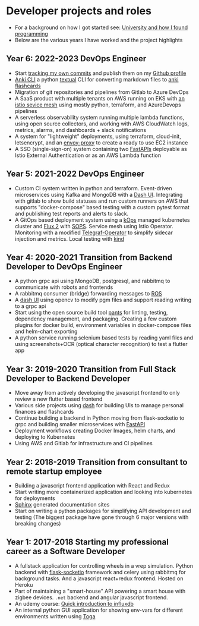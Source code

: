 # Developer projects and roles
- For a background on how I got started see: [University and how I found programming](00_university.md)
- Below are the various years I have worked and the project highlights 

## Year 6: 2022-2023 DevOps Engineer
- Start [tracking my own commits](../projects/01_commit_stats.md) and publish them on my [Github profile](https://github.com/EspenAlbert)
- [Anki CLI](../projects/02_anki_cli.md) a python [textual](https://textual.textualize.io/) CLI for converting markdown files to [anki flashcards](https://apps.ankiweb.net/)
- Migration of git repositories and pipelines from Gitlab to Azure DevOps
- A SaaS product with multiple tenants on AWS running on EKS with [an istio sevice mesh](https://istio.io/latest/docs/) using mostly python, terraform, and AzureDevops pipelines
- A serverless observability system running multiple lambda functions, using open source collectors, and working with AWS CloudWatch logs, metrics, alarms, and dashboards + slack notifications
- A system for "lightweight" deployments, using terraform, cloud-init, letsencrypt, and an [envoy-proxy](https://www.envoyproxy.io/) to create a ready to use EC2 instance
- A SSO (single-sign-on) system containing two [FastAPIs](https://fastapi.tiangolo.com/) deployable as Istio External Authentication or as an AWS Lambda function

## Year 5: 2021-2022 DevOps Engineer
- Custom CI system written in python and terraform. Event-driven microservices using Kafka and MongoDB with a [Dash UI](https://dash.plotly.com/). Integrating with gitlab to show build statuses and run custom runners on AWS that supports "docker-compose" based testing with a custom pytest format and publishing test reports and alerts to slack.
- A GitOps based deployment system using a [kOps](https://kops.sigs.k8s.io/) managed kubernetes cluster and [Flux 2](https://fluxcd.io/flux/) with [SOPS](https://github.com/getsops/sops). Service mesh using Istio Operator. Monitoring with a modified [Telegraf-Operator](https://github.com/influxdata/telegraf-operator) to simplify sidecar injection and metrics. Local testing with [kind](https://kind.sigs.k8s.io/)

## Year 4: 2020-2021 Transition from Backend Developer to DevOps Engineer
- A python grpc api using MongoDB, postgresql, and rabbitmq to communicate with robots and frontends
- A rabbitmq consumer (bridge) forwarding messages to [ROS](https://docs.ros.org/) 
- A [dash UI](https://dash.plotly.com/) using opencv to modify pgm files and support reading writing to a grpc api
- Start using the open source build tool [pants](https://www.pantsbuild.org/docs) for linting, testing, dependency management, and packaging. Creating a few custom plugins for docker build, environment variables in docker-compose files and helm-chart exporting 
- A python service running selenium based tests by reading yaml files and using screenshots+OCR (optical character recognition) to test a flutter app

## Year 3: 2019-2020 Transition from Full Stack Developer to Backend Developer
- Move away from actively developing the javascript frontend to only review a new flutter based frontend
- Various side projects using [dash](https://dash.plotly.com/) for building UIs to manage personal finances and flashcards
- Continue building a backend in Python moving from flask-socketio to grpc and building smaller microservices with [FastAPI](https://fastapi.tiangolo.com/)
- Deployment workflows creating Docker Images, helm charts, and deploying to Kubernetes
- Using AWS and Gitlab for infrastructure and CI pipelines

## Year 2: 2018-2019 Transition from consultant to remote startup employee 
- Building a javascript frontend application with React and Redux
- Start writing more containerized application and looking into kubernetes for deployments
- [Sphinx](https://www.sphinx-doc.org/en/master/) generated documentation sites
- Start on writing a python packages for simplifying API development and testing (The biggest package have gone through 6 major versions with breaking changes)

## Year 1: 2017-2018 Starting my professional career as a Software Developer
- A fullstack application for controlling wheels in a vrep simulation. Python backend with [flask-socketio](https://flask-socketio.readthedocs.io/en/latest/) framework and celery using rabbitmq for background tasks. And a javascript react+redux frontend. Hosted on Heroku
- Part of maintaining a "smart-house" API powering a smart house with zigbee devices. `.net` backend and angular javascript frontend. 
- An udemy course: [Quick introduction to influxdb](https://www.udemy.com/course/master-timeseries-by-using-the-tick-stack-example-by-example/)
- An internal python GUI application for showing env-vars for different environments written using [Toga](https://toga.readthedocs.io/en/latest/)
